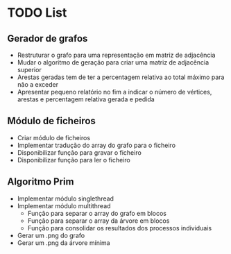 # TODO List

## Gerador de grafos
* Restruturar o grafo para uma representação em matriz de adjacência
* Mudar o algoritmo de geração para criar uma matriz de adjacência superior
* Arestas geradas tem de ter a percentagem relativa ao total máximo para não a exceder
* Apresentar pequeno relatório no fim a indicar o número de vértices, arestas e percentagem relativa gerada e pedida

## Módulo de ficheiros
* Criar módulo de ficheiros
* Implementar tradução do array do grafo para o ficheiro
* Disponibilizar função para gravar o ficheiro
* Disponibilizar função para ler o ficheiro

## Algoritmo Prim
* Implementar módulo singlethread
* Implementar módulo multithread
    * Função para separar o array do grafo em blocos
    * Função para separar o array da árvore em blocos
    * Função para consolidar os resultados dos processos individuais
* Gerar um .png do grafo
* Gerar um .png da árvore mínima
